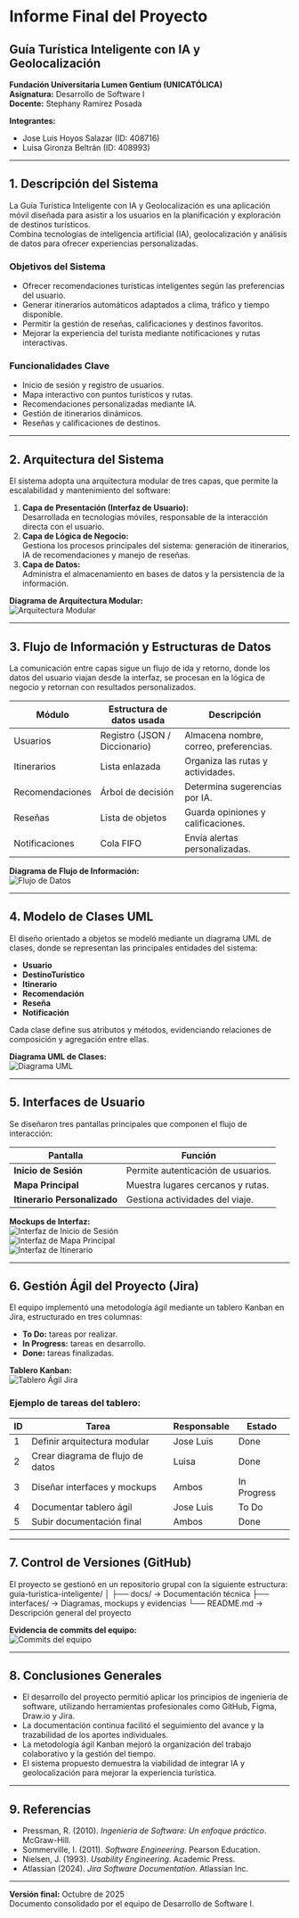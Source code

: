 #  Informe Final del Proyecto  
## Guía Turística Inteligente con IA y Geolocalización

**Fundación Universitaria Lumen Gentium (UNICATÓLICA)**  
**Asignatura:** Desarrollo de Software I  
**Docente:** Stephany Ramírez Posada  

**Integrantes:**  
- Jose Luis Hoyos Salazar (ID: 408716)  
- Luisa Gironza Beltrán (ID: 408993)

---

##  1. Descripción del Sistema

La Guía Turística Inteligente con IA y Geolocalización es una aplicación móvil diseñada para asistir a los usuarios en la planificación y exploración de destinos turísticos.  
Combina tecnologías de inteligencia artificial (IA), geolocalización y análisis de datos para ofrecer experiencias personalizadas.

###  Objetivos del Sistema
- Ofrecer recomendaciones turísticas inteligentes según las preferencias del usuario.  
- Generar itinerarios automáticos adaptados a clima, tráfico y tiempo disponible.  
- Permitir la gestión de reseñas, calificaciones y destinos favoritos.  
- Mejorar la experiencia del turista mediante notificaciones y rutas interactivas.  

###  Funcionalidades Clave
- Inicio de sesión y registro de usuarios.  
- Mapa interactivo con puntos turísticos y rutas.  
- Recomendaciones personalizadas mediante IA.  
- Gestión de itinerarios dinámicos.  
- Reseñas y calificaciones de destinos.  

---

##  2. Arquitectura del Sistema

El sistema adopta una arquitectura modular de tres capas, que permite la escalabilidad y mantenimiento del software:

1. **Capa de Presentación (Interfaz de Usuario):**  
   Desarrollada en tecnologías móviles, responsable de la interacción directa con el usuario.  
2. **Capa de Lógica de Negocio:**  
   Gestiona los procesos principales del sistema: generación de itinerarios, IA de recomendaciones y manejo de reseñas.  
3. **Capa de Datos:**  
   Administra el almacenamiento en bases de datos y la persistencia de la información.  

 **Diagrama de Arquitectura Modular:**  
![Arquitectura Modular](../interfaces/arquitectura_modular.png)

---

##  3. Flujo de Información y Estructuras de Datos

La comunicación entre capas sigue un flujo de ida y retorno, donde los datos del usuario viajan desde la interfaz, se procesan en la lógica de negocio y retornan con resultados personalizados.

| Módulo | Estructura de datos usada | Descripción |
|---------|---------------------------|--------------|
| Usuarios | Registro (JSON / Diccionario) | Almacena nombre, correo, preferencias. |
| Itinerarios | Lista enlazada | Organiza las rutas y actividades. |
| Recomendaciones | Árbol de decisión | Determina sugerencias por IA. |
| Reseñas | Lista de objetos | Guarda opiniones y calificaciones. |
| Notificaciones | Cola FIFO | Envía alertas personalizadas. |

 **Diagrama de Flujo de Información:**  
![Flujo de Datos](../interfaces/flujo_datos.png)

---

##  4. Modelo de Clases UML

El diseño orientado a objetos se modeló mediante un diagrama UML de clases, donde se representan las principales entidades del sistema:

- **Usuario**
- **DestinoTurístico**
- **Itinerario**
- **Recomendación**
- **Reseña**
- **Notificación**

Cada clase define sus atributos y métodos, evidenciando relaciones de composición y agregación entre ellas.

 **Diagrama UML de Clases:**  
![Diagrama UML](../interfaces/modelo_clases_uml.png)

---

##  5. Interfaces de Usuario

Se diseñaron tres pantallas principales que componen el flujo de interacción:

| Pantalla | Función |
|-----------|----------|
| **Inicio de Sesión** | Permite autenticación de usuarios. |
| **Mapa Principal** | Muestra lugares cercanos y rutas. |
| **Itinerario Personalizado** | Gestiona actividades del viaje. |

 **Mockups de Interfaz:**  
![Interfaz de Inicio de Sesión](../interfaces/pantalla_inicio_sesion.png)  
![Interfaz de Mapa Principal](../interfaces/pantalla_mapa_principal.png)  
![Interfaz de Itinerario](../interfaces/pantalla_itinerario.png)

---

##  6. Gestión Ágil del Proyecto (Jira)

El equipo implementó una metodología ágil mediante un tablero Kanban en Jira, estructurado en tres columnas:

- **To Do:** tareas por realizar.  
- **In Progress:** tareas en desarrollo.  
- **Done:** tareas finalizadas.  

 **Tablero Kanban:**  
![Tablero Ágil Jira](../interfaces/tablero_agil.png)

### Ejemplo de tareas del tablero:
| ID | Tarea | Responsable | Estado |
|----|--------|--------------|--------|
| 1 | Definir arquitectura modular | Jose Luis | Done |
| 2 | Crear diagrama de flujo de datos | Luisa | Done |
| 3 | Diseñar interfaces y mockups | Ambos | In Progress |
| 4 | Documentar tablero ágil | Jose Luis | To Do |
| 5 | Subir documentación final | Ambos | Done |

---

##  7. Control de Versiones (GitHub)

El proyecto se gestionó en un repositorio grupal con la siguiente estructura:
guia-turistica-inteligente/
│
├── docs/ → Documentación técnica
├── interfaces/ → Diagramas, mockups y evidencias
└── README.md → Descripción general del proyecto


 **Evidencia de commits del equipo:**  
![Commits del equipo](../interfaces/commits_equipo.png)

---

##  8. Conclusiones Generales

- El desarrollo del proyecto permitió aplicar los principios de ingeniería de software, utilizando herramientas profesionales como GitHub, Figma, Draw.io y Jira.  
- La documentación continua facilitó el seguimiento del avance y la trazabilidad de los aportes individuales.  
- La metodología ágil Kanban mejoró la organización del trabajo colaborativo y la gestión del tiempo.  
- El sistema propuesto demuestra la viabilidad de integrar IA y geolocalización para mejorar la experiencia turística.  

---

##  9. Referencias

- Pressman, R. (2010). *Ingeniería de Software: Un enfoque práctico*. McGraw-Hill.  
- Sommerville, I. (2011). *Software Engineering*. Pearson Education.  
- Nielsen, J. (1993). *Usability Engineering*. Academic Press.  
- Atlassian (2024). *Jira Software Documentation*. Atlassian Inc.

---

 **Versión final:** Octubre de 2025  
 Documento consolidado por el equipo de Desarrollo de Software I.


